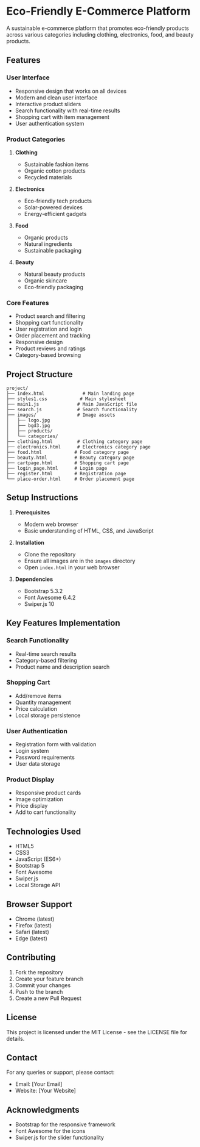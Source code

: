 # Eco-Friendly E-Commerce Platform

A sustainable e-commerce platform that promotes eco-friendly products across various categories including clothing, electronics, food, and beauty products.

## Features

### User Interface
- Responsive design that works on all devices
- Modern and clean user interface
- Interactive product sliders
- Search functionality with real-time results
- Shopping cart with item management
- User authentication system

### Product Categories
1. **Clothing**
   - Sustainable fashion items
   - Organic cotton products
   - Recycled materials

2. **Electronics**
   - Eco-friendly tech products
   - Solar-powered devices
   - Energy-efficient gadgets

3. **Food**
   - Organic products
   - Natural ingredients
   - Sustainable packaging

4. **Beauty**
   - Natural beauty products
   - Organic skincare
   - Eco-friendly packaging

### Core Features
- Product search and filtering
- Shopping cart functionality
- User registration and login
- Order placement and tracking
- Responsive design
- Product reviews and ratings
- Category-based browsing

## Project Structure

```
project/
├── index.html              # Main landing page
├── styles1.css            # Main stylesheet
├── main1.js              # Main JavaScript file
├── search.js             # Search functionality
├── images/               # Image assets
│   ├── logo.jpg
│   ├── bgd3.jpg
│   ├── products/
│   └── categories/
├── clothing.html         # Clothing category page
├── electronics.html      # Electronics category page
├── food.html            # Food category page
├── beauty.html          # Beauty category page
├── cartpage.html        # Shopping cart page
├── login_page.html      # Login page
├── register.html        # Registration page
└── place-order.html     # Order placement page
```

## Setup Instructions

1. **Prerequisites**
   - Modern web browser
   - Basic understanding of HTML, CSS, and JavaScript

2. **Installation**
   - Clone the repository
   - Ensure all images are in the `images` directory
   - Open `index.html` in your web browser

3. **Dependencies**
   - Bootstrap 5.3.2
   - Font Awesome 6.4.2
   - Swiper.js 10

## Key Features Implementation

### Search Functionality
- Real-time search results
- Category-based filtering
- Product name and description search

### Shopping Cart
- Add/remove items
- Quantity management
- Price calculation
- Local storage persistence

### User Authentication
- Registration form with validation
- Login system
- Password requirements
- User data storage

### Product Display
- Responsive product cards
- Image optimization
- Price display
- Add to cart functionality

## Technologies Used

- HTML5
- CSS3
- JavaScript (ES6+)
- Bootstrap 5
- Font Awesome
- Swiper.js
- Local Storage API

## Browser Support

- Chrome (latest)
- Firefox (latest)
- Safari (latest)
- Edge (latest)

## Contributing

1. Fork the repository
2. Create your feature branch
3. Commit your changes
4. Push to the branch
5. Create a new Pull Request

## License

This project is licensed under the MIT License - see the LICENSE file for details.

## Contact

For any queries or support, please contact:
- Email: [Your Email]
- Website: [Your Website]

## Acknowledgments

- Bootstrap for the responsive framework
- Font Awesome for the icons
- Swiper.js for the slider functionality 